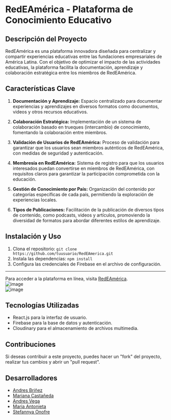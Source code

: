 # RedEAmérica - Plataforma de Conocimiento Educativo

## Descripción del Proyecto

RedEAmérica es una plataforma innovadora diseñada para centralizar y compartir experiencias educativas entre las fundaciones empresariales de América Latina. Con el objetivo de optimizar el impacto de las actividades educativas, la plataforma facilita la documentación, aprendizaje y colaboración estratégica entre los miembros de RedEAmérica.

## Características Clave

1. **Documentación y Aprendizaje:** Espacio centralizado para documentar experiencias y aprendizajes en diversos formatos como documentos, videos y otros recursos educativos.

2. **Colaboración Estratégica:** Implementación de un sistema de colaboración basado en trueques (intercambio) de conocimiento, fomentando la colaboración entre miembros.

3. **Validación de Usuarios de RedEAmérica:** Proceso de validación para garantizar que los usuarios sean miembros auténticos de RedEAmérica, con medidas de seguridad y autenticación.

4. **Membresía en RedEAmérica:** Sistema de registro para que los usuarios interesados puedan convertirse en miembros de RedEAmérica, con requisitos claros para garantizar la participación comprometida con la educación.

5. **Gestión de Conocimiento por País:** Organización del contenido por categorías específicas de cada país, permitiendo la exploración de experiencias locales.

6. **Tipos de Publicaciones:** Facilitación de la publicación de diversos tipos de contenido, como podcasts, videos y artículos, promoviendo la diversidad de formatos para abordar diferentes estilos de aprendizaje.

## Instalación y Uso

1. Clona el repositorio: `git clone https://github.com/tuusuario/RedEAmerica.git`
2. Instala las dependencias: `npm install`
3. Configura las credenciales de Firebase en el archivo de configuración.

<hr>   

Para acceder a la plataforma en línea, visita [RedEAmérica](https://redeamerica-hackaton.web.app/).
<br>
![image](https://github.com/Mrcsbda/RedEAmerica-hackaton/assets/94869227/5b144e72-d7cb-4559-bf4c-e6f89ba76459)
<br>
![image](https://github.com/Mrcsbda/RedEAmerica-hackaton/assets/94869227/0f8c7ece-a2ad-45ab-8931-1cab7f74b361)



## Tecnologías Utilizadas

- React.js para la interfaz de usuario.
- Firebase para la base de datos y autenticación.
- Cloudinary para el almacenamiento de archivos multimedia.

## Contribuciones

Si deseas contribuir a este proyecto, puedes hacer un "fork" del proyecto, realizar tus cambios y abrir un "pull request".

## Desarrolladores

- [Andres Briñez](https://github.com/andres-brinez)
- [Mariana Castañeda](https://github.com/Mrcsbda)
- [Andres Vega](https://github.com/jandres-vega)
- [Maria Antonieta](https://github.com/Marianto38)
- [Stefannya Onofre](https://github.com/stefannyaonofre)

